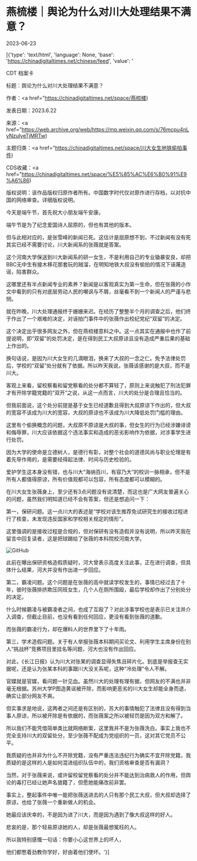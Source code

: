# 燕梳楼｜舆论为什么对川大处理结果不满意？

2023-06-23

[{'type': 'text/html', 'language': None, 'base': 'https://chinadigitaltimes.net/chinese/feed', 'value': '

CDT 档案卡

标题：舆论为什么对川大处理结果不满意？

作者：<a href="https://chinadigitaltimes.net/space/燕梳楼)

发表日期：2023.6.22

来源：<a href="https://web.archive.org/web/https://mp.weixin.qq.com/s/76mcpu4nLyNzuIyeTjMRTw)

主题归类：<a href="https://chinadigitaltimes.net/space/川大女生地铁偷拍事件)

CDS收藏：<a href="https://chinadigitaltimes.net/space/%E5%85%AC%E6%B0%91%E9%A6%86)

版权说明：该作品版权归原作者所有。中国数字时代仅对原作进行存档，以对抗中国的网络审查。详细版权说明。





今天是端午节，首先祝大小朋友端午安康。

端午节是为了纪念爱国诗人屈原的，但也有其他的版本。

但与此相对应的，是张雪峰的新闻已死。这估计是屈原想不到，不过新闻有没有死其实已经不需要讨论，川大新闻系的张薇就是答案。

这个河南大学保送到川大新闻系的研一女生，不是利用自己的专业锄暴安良，却把BBC无中生有接木移花那套玩的贼溜，在明知地铁大叔没有偷拍的情况下诬蔑造谣，陷害群众。

这哪里还有半点新闻专业的素养？新闻是以客观真实为第一生命，但在张薇的小作文中看到的只有对底层劳动人民的嘲讽与不屑，丝毫看不到一个新闻人的严谨与悲悯。

就在昨晚，川大处理通报终于姗姗来迟。在经历了整整半个月的调查之后，他们终于作出了一个艰难的决定，对诬拍门事件中的张薇作出校纪党纪“双留”的决定。

这个决定出乎很多网友之外，但在燕梳楼意料之中。这一点其实在通报中也作了前提说明，即“双留”的处罚决定，是在得到民工大叔原谅且没有造成严重后果的基础上作出的。

换句话说，是因为川大女生的几滴眼泪，换来了大叔的一念之仁。免予法律处罚后，学校的“双留”处分就有了依据。所以昨天我说，张薇该感谢的是大叔，而不是川大。

客观上来看，留校察看和留党察看的处分都不算轻了，原则上来说触犯了刑法犯罪才有开除学籍党籍的“双开”之说，从这一点而言，川大的处分是合理且恰当的。

但我前面说，这个处分前提是基于女生已经道歉且得到大叔原谅下作出的，但大叔的宽容不该成为川大的宽容，大叔的原谅也不该成为川大降低处罚门槛的理由。

这里有个偷换概念的问题，大叔原不原谅是大叔的事，但女生的行为已经涉嫌诽谤和侮辱罪，川大应该依据这个违法事实和造成的恶劣影响作为依据，对涉事学生进行处罚。

因为大学的使命是立德树人，是德行有彰，对整个社会的道德风尚与职业伦理是有着先导作用的，是需要经得起法律、时间与历史检验的。

爱护学生这本身没有错，也与川大“海纳百川，有容乃大”的校训一脉相承，但不是所有人都值得原谅，所有价值观都可以包容，所有态度都可以模糊的。

在川大女生张薇身上，至少还有3点问题没有说清楚，而这也是广大网友普遍关心的问题，虽然我们明知道已经不会有答案，但还是想追问一下：

第一，保研问题。这一点川大的表述是“学校对该生推荐免试研究生的接收过程进行了核查，未发现违反国家和学校相关规定的情形”。

这里强调的是接收过程是合规的，但对保研有没有造假并没有说明，所以昨天我在留言中回复读者，这是把球踢给了张薇的本科院校河南大学。

![GitHub](https://chinadigitaltimes.net/chinese/files/2023/06/post-697445-64955eed32b24.png)

此前在曝出保研资格造假质疑时，河大曾表示高度关注此事，正在进行调查，但具体什么结果，河大并没有作出进一步回应。

第二，霸凌问题。这个问题是在张薇的高中就读学校发生的，事情已经过去了十年，彼时张薇排挤欺压同班女生，几个人在厕所围殴，最后学校却作出了分别处分的决定。

什么时候霸凌与被霸凌者之间，也成了互殴了？对此涉事学校也是表示已关注并介入调查，但截止目前，也没有看到任何回应，更没有看到张薇的道歉。

而张薇的霸凌行为，却在爆料人的世界里下了十年雨。

第三，学术造假问题。关于有人举报张薇本科期间买论文、利用学生主席身份在别人“挑战杯”竞赛项目里挂名等问题，河大也没有作出回应。

对此，《长江日报》认为川大对张某的调查显得失焦且碎片化。到底是举报查无实据呢，还是认为张某本科的事跟川大没关系呢，这种“冷处理”令人不解。

官媒就是官媒，看问题一针见血。虽然川大的处理有理有据，但网友的不满也并非毫无根据。苏州大学P图造黄谣被开除，而影响更恶劣的川大女生却能全身而退，确实让部分网友不爽。

但实事求是地说，这两者之间还是有区别的，苏大的事情触犯了法律且没有得到当事人原谅，所以被开除是有依据的，而张薇案之所以被轻罚是因为双方和解了。

所以我们不能凭借简单类比就网络断案，这里我并不是为张薇洗白。事实上我也不完全支持川大的双留处分，至少张薇不配成为党组织的一员，这对其它党员不公平。

我质疑的也并非为什么不开除党籍，没有严重违法违纪行为确实不宜开除党籍，我质疑的是这样的人是如何混进组织队伍中的，我们资格审查是否有漏洞？

当然，对于张薇来说，或许留校留党察看的处分并不能达到治病救人的作用，但舆论的毒打已经让她声名狼籍了，但愿她能痛改前非罢。

事实上，整起事件中唯一能把张薇送进去的人只有那个民工大叔，但大叔却选择了原谅，也给了张薇一个重新做人的机会。

她最应该庆幸的，不是因为进了川大，而是因为遇到了像大叔这样的好人。

悲哀的是，那个轻易原谅她的人，却是张薇最想冤枉的人。

所以我特别感慨一句话：你要小心这世界上的坏人，

他们都憋着劲教你学好，好由着他们使坏。'}]